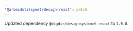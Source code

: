 ```yaml
---
'@arbeidstilsynet/design-react': patch
---
```


Updated dependency `@digdir/designsystemet-react` to `1.0.8`.
